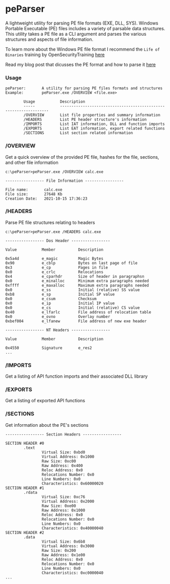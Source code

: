 # peParser
A lightweight utility for parsing PE file formats (EXE, DLL, SYS). Windows Portable Executable (PE) files includes a variety of parsable data structures. This utility takes a PE file as a CLI argument and parses the various structures and aspects of file information.

To learn more about the Windows PE file format I recommend the `Life of Binaries` training by OpenSecurityTraining [here](https://www.youtube.com/watch?v=AeclzNQ0MxI&list=PLC6652F7766DEE46D)

Read my blog post that dicusses the PE format and how to parse it [here](https://fullpwnops.com/pe-file-parsing-manual-injection/)

### Usage

```
peParser:       A utility for parsing PE files formats and structures
Example:        peParser.exe /OVERVIEW <file.exe>

        Usage           Description
        -----           -----------------------------------------------------------------
        /OVERVIEW       List file properties and summary information
        /HEADERS        List PE header structure's information
        /IMPORTS        List IAT information, DLL and function imports
        /EXPORTS        List EAT information, export related functions
        /SECTIONS       List section related information
```

### /OVERVIEW

Get a quick overview of the provided PE file, hashes for the file, sections, and other file information

```
c:\peParser>peParser.exe /OVERVIEW calc.exe

----------------- File Information -----------------

File name:       calc.exe
File size:       27648 Kb
Creation Date:   2021-10-15 17:36:23
```

### /HEADERS

Parse PE file structures relating to headers

```
c:\peParser>peParser.exe /HEADERS calc.exe

----------------- Dos Header -----------------

Value           Member          Description

0x5a4d          e_magic         Magic Bytes
0x90            e_cblp          Bytes on last page of file
0x3             e_cp            Pages in file
0x0             e_crlc          Relocations
0x4             e_cparhdr       Size of header in paragraphsn
0x0             e_minalloc      Minimum extra paragraphs needed
0xffff          e_maxalloc      Maximum extra paragraphs needed
0x0             e_ss            Initial (relative) SS value
0xb8            e_sp            Initial SP value
0x0             e_csum          Checksum
0x0             e_ip            Initial IP value
0x0             e_cs            Initial (relative) CS value
0x40            e_lfarlc        File address of relocation table
0x0             e_ovno          Overlay number
0xbef004        e_lfanew        File address of new exe header

----------------- NT Headers -----------------

Value           Member          Description

0x4550          Signature       e_res2
...
```

### /IMPORTS

Get a listing of API function imports and their associated DLL library

### /EXPORTS

Get a listing of exported API functions

### /SECTIONS

Get information about the PE's sections

```
----------------- Section Headers -----------------

SECTION HEADER #0
        .text
                Virtual Size: 0xbd0
                Virtual Address: 0x1000
                Raw Size: 0xc00
                Raw Address: 0x400
                Reloc Address: 0x0
                Relocations Number: 0x0
                Line Numbers: 0x0
                Characteristics: 0x60000020
SECTION HEADER #1
        .rdata
                Virtual Size: 0xc76
                Virtual Address: 0x2000
                Raw Size: 0xe00
                Raw Address: 0x1000
                Reloc Address: 0x0
                Relocations Number: 0x0
                Line Numbers: 0x0
                Characteristics: 0x40000040
SECTION HEADER #2
        .data
                Virtual Size: 0x6b8
                Virtual Address: 0x3000
                Raw Size: 0x200
                Raw Address: 0x1e00
                Reloc Address: 0x0
                Relocations Number: 0x0
                Line Numbers: 0x0
                Characteristics: 0xc0000040
...
```
